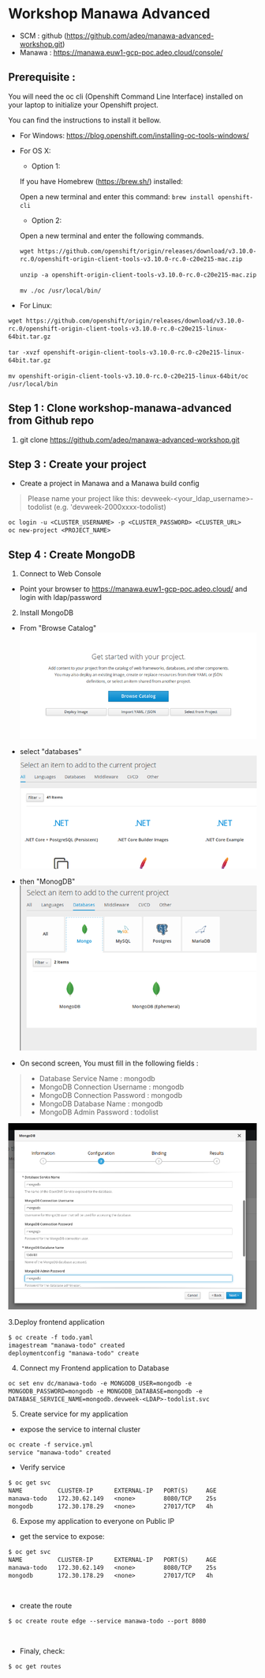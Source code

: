 # Workshop Manawa Advanced

* SCM             : github (https://github.com/adeo/manawa-advanced-workshop.git)
* Manawa            : https://manawa.euw1-gcp-poc.adeo.cloud/console/


## Prerequisite :

You will need the oc cli (Openshift Command Line Interface) installed on your laptop to initialize your Openshift project.

You can find the instructions to install it bellow. 
* For Windows: https://blog.openshift.com/installing-oc-tools-windows/
* For OS X: 
  * Option 1: 
  
  If you have Homebrew (https://brew.sh/) installed:

  Open a new terminal and enter this command: 
  `brew install openshift-cli`
  * Option 2:
  
  Open a new terminal and enter the following commands.
  ```
  wget https://github.com/openshift/origin/releases/download/v3.10.0-rc.0/openshift-origin-client-tools-v3.10.0-rc.0-c20e215-mac.zip

  unzip -a openshift-origin-client-tools-v3.10.0-rc.0-c20e215-mac.zip
  
  mv ./oc /usr/local/bin/
  ```


* For Linux:  
```
wget https://github.com/openshift/origin/releases/download/v3.10.0-rc.0/openshift-origin-client-tools-v3.10.0-rc.0-c20e215-linux-64bit.tar.gz

tar -xvzf openshift-origin-client-tools-v3.10.0-rc.0-c20e215-linux-64bit.tar.gz

mv openshift-origin-client-tools-v3.10.0-rc.0-c20e215-linux-64bit/oc /usr/local/bin
```


## Step 1 : Clone workshop-manawa-advanced from Github repo
1. git clone https://github.com/adeo/manawa-advanced-workshop.git



## Step 3 : Create your project 

* Create a project in Manawa and a Manawa build config

> Please name your project like this: devweek-<your_ldap_username>-todolist (e.g. 'devweek-2000xxxx-todolist)

```
oc login -u <CLUSTER_USERNAME> -p <CLUSTER_PASSWORD> <CLUSTER_URL>
oc new-project <PROJECT_NAME>
```


## Step 4 : Create MongoDB  

1. Connect to Web Console 
* Point your browser to https://manawa.euw1-gcp-poc.adeo.cloud/ and login with ldap/password

2. Install MongoDB
* From "Browse Catalog" 
![Home Project](./Tutorial/screens/Home-Project.png)


* select "databases"
![Select Database](./Tutorial/screens/Catalog-Select-Database.png)



* then "MonogDB" ​
![Select Database](./Tutorial/screens/Catalog-Select-MongoDB.png)


* On second screen, You must fill in the following fields :

> * Database Service Name : mongodb
> * MongoDB Connection Username : mongodb
> * MongoDB Connection Password : mongodb
> * MongoDB Database Name : mongodb
> * MongoDB Admin Password : todolist

![Create MongoDB](./Tutorial/screens/Catalog-Create-MongoDB.png)

3.Deploy frontend application

```
$ oc create -f todo.yaml ​
imagestream "manawa-todo" created​
deploymentconfig "manawa-todo" create
```

4. Connect my Frontend application to Database​

```
oc set env dc/manawa-todo -e MONGODB_USER=mongodb -e MONGODB_PASSWORD=mongodb -e MONGODB_DATABASE=mongodb -e DATABASE_SERVICE_NAME=mongodb.devweek-<LDAP>-todolist.svc
```

5. Create service for my application

*  expose the service to internal cluster
```
oc create -f service.yml ​
service "manawa-todo" created
```

* Verify service 
```
$ oc get svc​
NAME          CLUSTER-IP      EXTERNAL-IP   PORT(S)     AGE​
manawa-todo   172.30.62.149   <none>        8080/TCP    25s​
mongodb       172.30.178.29   <none>        27017/TCP   4h​
```

6. Expose my application to everyone on Public IP

* get the service to expose:​

```
$ oc get svc​
NAME          CLUSTER-IP      EXTERNAL-IP   PORT(S)     AGE​
manawa-todo   172.30.62.149   <none>        8080/TCP    25s​
mongodb       172.30.178.29   <none>        27017/TCP   4h​
```
​

* create the route​
```
$ oc create route edge --service manawa-todo --port 8080​
```
​

* Finaly, check:​
```
$ oc get routes
```

